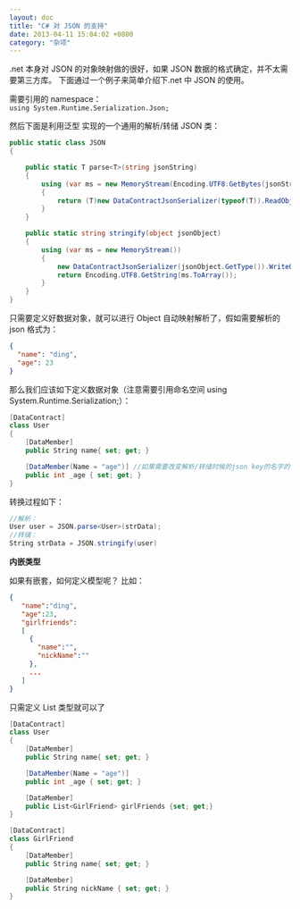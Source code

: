 ```yaml
---
layout: doc
title: "C# 对 JSON 的支持"
date: 2013-04-11 15:04:02 +0800
category: "杂项"
---
```


.net 本身对 JSON 的对象映射做的很好，如果 JSON 数据的格式确定，并不太需要第三方库。
下面通过一个例子来简单介绍下.net 中 JSON 的使用。

需要引用的 namespace：  
`using System.Runtime.Serialization.Json;`

然后下面是利用泛型 实现的一个通用的解析/转储 JSON 类：

```csharp
public static class JSON
{

    public static T parse<T>(string jsonString)
    {
        using (var ms = new MemoryStream(Encoding.UTF8.GetBytes(jsonString)))
        {
            return (T)new DataContractJsonSerializer(typeof(T)).ReadObject(ms);
        }
    }

    public static string stringify(object jsonObject)
    {
        using (var ms = new MemoryStream())
        {
            new DataContractJsonSerializer(jsonObject.GetType()).WriteObject(ms, jsonObject);
            return Encoding.UTF8.GetString(ms.ToArray());
        }
    }
}

```

只需要定义好数据对象，就可以进行 Object 自动映射解析了，假如需要解析的 json 格式为：

```json
{
  "name": "ding",
  "age": 23
}
```

那么我们应该如下定义数据对象（注意需要引用命名空间 using System.Runtime.Serialization;）：

```csharp
[DataContract]
class User
{
    [DataMember]
    public String name{ set; get; }

    [DataMember(Name = "age")] //如果需要改变解析/转储时候的json key的名字的映射关系，这里的可以设置Name参数
    public int _age { set; get; }
}
```

转换过程如下：

```csharp
//解析：
User user = JSON.parse<User>(strData);
//转储：
String strData = JSON.stringify(user)

```

**内嵌类型**

如果有嵌套，如何定义模型呢？ 比如：

```json
{
   "name":"ding",
   "age":23,
   "girlfriends":
   [
     {
       "name":"",
       "nickName":""
     },
     ...
   ]
}

```

只需定义 List 类型就可以了

```csharp
[DataContract]
class User
{
    [DataMember]
    public String name{ set; get; }

    [DataMember(Name = "age")]
    public int _age { set; get; }

    [DataMember]
    public List<GirlFriend> girlFriends {set; get;}
}

[DataContract]
class GirlFriend
{
    [DataMember]
    public String name{ set; get; }

    [DataMember]
    public String nickName { set; get; }
}
```
